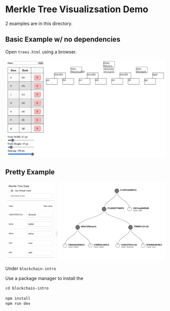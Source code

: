 # Merkle Tree Visualizsation Demo

2 examples are in this directory.

## Basic Example w/ no dependencies

Open `trees.html` using a browser.

![Basic](./ugly_demo.png)

## Pretty Example

![Basic](./pretty_demo.png)

Under `blockchain-intro`

Use a package manager to install the

```
cd blockchain-intro

npm install
npm run dev
```

